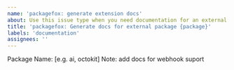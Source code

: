```yaml
---
name: 'packagefox: generate extension docs'
about: Use this issue type when you need documentation for an external package (needs a package name like "ai", "octokit" etc..).
title: 'packagefox: Generate docs for external package {package}'
labels: 'documentation'
assignees: ''
---
```


Package Name: [e.g. ai, octokit]
Note: add docs for webhook suport
